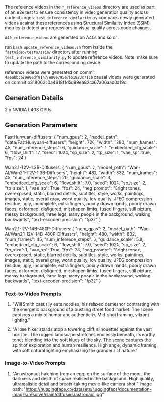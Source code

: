 The reference videos in the `*_reference_videos` directory are used as part of an e2e test to ensure consistency in video generation quality across code changes. `test_inference_similarity.py` compares newly generated videos against these references using Structural Similarity Index (SSIM) metrics to detect any regressions in visual quality across code changes.

`A40_reference_videos` are generated on A40s and so on.

run `bash update_reference_videos.sh` from inside the `fastvideo/tests/ssim/` directory after running `test_inference_similarity.py` to update reference videos. Note: make sure to update the path to the corresponding device.

reference videos were generated on commit `4aeabbc629e0edf91477e80e795e7bb1823c71cb`
causal videos were generated on commit b318063c0a4618f1d5d99ea82ca67a06aad0d19d

## Generation Details

2 x NVIDIA L40S GPUs

## Generation Parameters

FastHunyuan-diffusers: {
"num_gpus": 2,
"model_path": "data/FastHunyuan-diffusers",
"height": 720,
"width": 1280,
"num_frames": 45,
"num_inference_steps": 6,
"guidance_scale": 1,
"embedded_cfg_scale": 6,
"flow_shift": 17,
"seed": 1024,
"sp_size": 2,
"tp_size": 1,
"vae_sp": true,
"fps": 24
}

Wan2.1-T2V-1.3B-Diffusers: {
"num_gpus": 2,
"model_path": "Wan-AI/Wan2.1-T2V-1.3B-Diffusers",
"height": 480,
"width": 832,
"num_frames": 45,
"num_inference_steps": 20,
"guidance_scale": 3,
"embedded_cfg_scale": 6,
"flow_shift": 7.0,
"seed": 1024,
"sp_size": 2,
"tp_size": 1,
"vae_sp": True,
"fps": 24,
"neg_prompt": "Bright tones, overexposed, static, blurred details, subtitles, style, works, paintings, images, static, overall gray, worst quality, low quality, JPEG compression residue, ugly, incomplete, extra fingers, poorly drawn hands, poorly drawn faces, deformed, disfigured, misshapen limbs, fused fingers, still picture, messy background, three legs, many people in the background, walking backwards",
"text-encoder-precision": "fp32"
}

Wan2.1-I2V-14B-480P-Diffusers: {
"num_gpus": 2,
"model_path": "Wan-AI/Wan2.1-I2V-14B-480P-Diffusers",
"height": 480,
"width": 832,
"num_frames": 45,
"num_inference_steps": 6,
"guidance_scale": 5.0,
"embedded_cfg_scale": 6,
"flow_shift": 7.0,
"seed": 1024,
"sp_size": 2,
"tp_size": 1,
"vae_sp": True,
"fps": 24,
"neg_prompt": "Bright tones, overexposed, static, blurred details, subtitles, style, works, paintings, images, static, overall gray, worst quality, low quality, JPEG compression residue, ugly, incomplete, extra fingers, poorly drawn hands, poorly drawn faces, deformed, disfigured, misshapen limbs, fused fingers, still picture, messy background, three legs, many people in the background, walking backwards",
"text-encoder-precision": "fp32"
}

### Text-to-Video Prompts

1. "Will Smith casually eats noodles, his relaxed demeanor contrasting with the energetic background of a bustling street food market. The scene captures a mix of humor and authenticity. Mid-shot framing, vibrant lighting."

2. "A lone hiker stands atop a towering cliff, silhouetted against the vast horizon. The rugged landscape stretches endlessly beneath, its earthy tones blending into the soft blues of the sky. The scene captures the spirit of exploration and human resilience. High angle, dynamic framing, with soft natural lighting emphasizing the grandeur of nature."

### Image-to-Video Prompts

1. "An astronaut hatching from an egg, on the surface of the moon, the darkness and depth of space realised in the background. High quality, ultrarealistic detail and breath-taking movie-like camera shot."
    Image path: "https://huggingface.co/datasets/huggingface/documentation-images/resolve/main/diffusers/astronaut.jpg"
